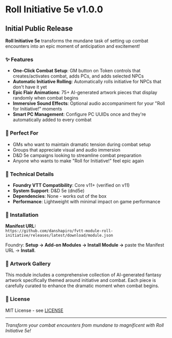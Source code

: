 # Roll Initiative 5e v1.0.0

## Initial Public Release

**Roll Initiative 5e** transforms the mundane task of setting up combat encounters into an epic moment of anticipation and excitement!

### ✨ Features

- **One-Click Combat Setup**: GM button on Token controls that creates/activates combat, adds PCs, and adds selected NPCs
- **Automatic Initiative Rolling**: Automatically rolls initiative for NPCs that don't have it yet
- **Epic Flair Animations**: 75+ AI-generated artwork pieces that display randomly when combat begins
- **Immersive Sound Effects**: Optional audio accompaniment for your "Roll for Initiative!" moments
- **Smart PC Management**: Configure PC UUIDs once and they're automatically added to every combat

### 🎯 Perfect For

- GMs who want to maintain dramatic tension during combat setup
- Groups that appreciate visual and audio immersion
- D&D 5e campaigns looking to streamline combat preparation
- Anyone who wants to make "Roll for Initiative!" feel epic again

### 🔧 Technical Details

- **Foundry VTT Compatibility**: Core v11+ (verified on v11)
- **System Support**: D&D 5e (dnd5e)
- **Dependencies**: None - works out of the box
- **Performance**: Lightweight with minimal impact on game performance

### 📱 Installation

**Manifest URL:**  
`https://github.com/danshapiro/fvtt-module-roll-initiative/releases/latest/download/module.json`

Foundry: **Setup → Add-on Modules → Install Module →** paste the Manifest URL → **Install**.

### 🎨 Artwork Gallery

This module includes a comprehensive collection of AI-generated fantasy artwork specifically themed around initiative and combat. Each piece is carefully curated to enhance the dramatic moment when combat begins.

### 📖 License

MIT License - see [LICENSE](https://github.com/danshapiro/fvtt-module-roll-initiative/blob/main/LICENSE)

---

*Transform your combat encounters from mundane to magnificent with Roll Initiative 5e!*
